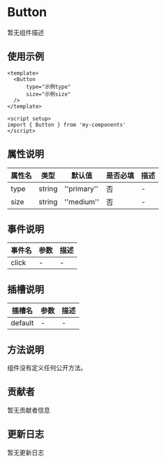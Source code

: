 # Button

暂无组件描述

## 使用示例

```vue
<template>
  <Button
      type="示例type"
      size="示例size"
  />
</template>

<script setup>
import { Button } from 'my-components'
</script>
```

## 属性说明

| 属性名 | 类型 | 默认值 | 是否必填 | 描述 |
|--------|------|--------|----------|------|
| type | string | ''primary'' | 否 | - |
| size | string | ''medium'' | 否 | - |

## 事件说明

| 事件名 | 参数 | 描述 |
|--------|------|------|
| click | - | - |

## 插槽说明

| 插槽名 | 参数 | 描述 |
|--------|------|------|
| default | - | - |

## 方法说明

组件没有定义任何公开方法。

## 贡献者

暂无贡献者信息

## 更新日志

暂无更新日志
